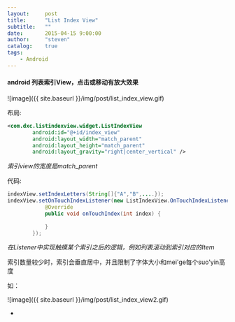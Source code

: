 ```yaml
---
layout:     post
title:      "List Index View"
subtitle:   ""
date:       2015-04-15 9:00:00
author:     "steven"
catalog:    true
tags:
    - Android
---
```


#### android 列表索引View，点击或移动有放大效果

 ![image]({{ site.baseurl }}/img/post/list_index_view.gif)



布局:

```xml
<com.dxc.listindexview.widget.ListIndexView
        android:id="@+id/index_view"
        android:layout_width="match_parent"
        android:layout_height="match_parent"
        android:layout_gravity="right|center_vertical" />
```

*索引view的宽度是match_parent*

代码:

```java
indexView.setIndexLetters(String[]{"A","B",....});
indexView.setOnTouchIndexListener(new ListIndexView.OnTouchIndexListener() {
            @Override
            public void onTouchIndex(int index) {
                
            }
        });
```

*在Listener中实现触摸某个索引之后的逻辑，例如列表滚动到索引对应的Item*

索引数量较少时，索引会垂直居中，并且限制了字体大小和mei'ge每个suo'yin高度


如：


 ![image]({{ site.baseurl }}/img/post/list_index_view2.gif)
 
 
* [source]: https://github.com/StevenDXC/ListIndexView
 

